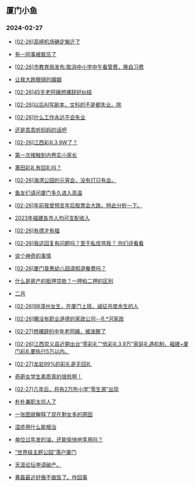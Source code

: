 ## 厦门小鱼 
### 2024-02-27

+ [[02-26]高崎机场确定搬迁了](http://bbs.xmfish.com/read-htm-tid-18151551.html)

+ [有一同事被裁员了](http://bbs.xmfish.com/read-htm-tid-18151501.html)

+ [[02-26]市教育局发布:取消中小学中午看管费，晚自习费](http://bbs.xmfish.com/read-htm-tid-18151533.html)

+ [让我大跌眼镜的婚姻](http://bbs.xmfish.com/read-htm-tid-18151718.html)

+ [[02-26]45岁老阿姨想裸辞好纠结](http://bbs.xmfish.com/read-htm-tid-18151658.html)

+ [[02-26]以后AI写剧本，文科的不是都失业。除](http://bbs.xmfish.com/read-htm-tid-18151529.html)

+ [[02-26]什么工作永远不会失业](http://bbs.xmfish.com/read-htm-tid-18151530.html)

+ [还是乖乖听妈妈的话吧](http://bbs.xmfish.com/read-htm-tid-18151621.html)

+ [[02-26]江西彩礼3.9W了？](http://bbs.xmfish.com/read-htm-tid-18151699.html)

+ [第一次接触到内卷实小家长](http://bbs.xmfish.com/read-htm-tid-18151724.html)

+ [莆田彩礼有回礼吗？](http://bbs.xmfish.com/read-htm-tid-18151739.html)

+ [[02-26]海湾公园的元宵会，没有灯只有会。](http://bbs.xmfish.com/read-htm-tid-18151759.html)

+ [鱼友们请问厦门多久进入高温](http://bbs.xmfish.com/read-htm-tid-18151702.html)

+ [[02-26]年前我曾预言年后股票会大跌。特此分析一下。](http://bbs.xmfish.com/read-htm-tid-18151661.html)

+ [2023年福建各市人均可支配收入](http://bbs.xmfish.com/read-htm-tid-18151740.html)

+ [[02-26]有德才有福](http://bbs.xmfish.com/read-htm-tid-18151695.html)

+ [[02-26]我这回复有问题吗？至于私信骂我？ 你们评看看](http://bbs.xmfish.com/read-htm-tid-18151788.html)

+ [说个神奇的事情](http://bbs.xmfish.com/read-htm-tid-18151761.html)

+ [[02-26]厦门普惠幼儿园请假退餐费吗？](http://bbs.xmfish.com/read-htm-tid-18151794.html)

+ [什么是房产的抵押贷款？一押和二押的区别](http://bbs.xmfish.com/read-htm-tid-18151797.html)

+ [二月](http://bbs.xmfish.com/read-htm-tid-18151855.html)

+ [[02-26]98漳州女生，在厦门上班，诚征共度余生的人](http://bbs.xmfish.com/read-htm-tid-18151782.html)

+ [[02-26]曝没有职业道德的家政公司--孔*河家政](http://bbs.xmfish.com/read-htm-tid-18151907.html)

+ [[02-27]想裸辞的中年老阿姨，被泼醒了](http://bbs.xmfish.com/read-htm-tid-18152210.html)

+ [[02-26]江西崇义县近期出台“零彩礼”“低彩礼3.9万”家庭礼遇机制，福建+厦门彩礼要执行5万以内。](http://bbs.xmfish.com/read-htm-tid-18151885.html)

+ [[02-27]龙岩99%的彩礼是无回礼](http://bbs.xmfish.com/read-htm-tid-18152118.html)

+ [奇葩女学生素质真的很低啊！](http://bbs.xmfish.com/read-htm-tid-18152091.html)

+ [[02-27]几年后，将有2万所小学“零生源”出现](http://bbs.xmfish.com/read-htm-tid-18152249.html)

+ [朴朴兼职太坑人了](http://bbs.xmfish.com/read-htm-tid-18152033.html)

+ [一张图就解释了现在剩女多的原因](http://bbs.xmfish.com/read-htm-tid-18152099.html)

+ [湿疹用什么能根治](http://bbs.xmfish.com/read-htm-tid-18151805.html)

+ [单位过年发的油，还能愉快地享用吗？](http://bbs.xmfish.com/read-htm-tid-18152003.html)

+ [“世界级主题公园”落户厦门](http://bbs.xmfish.com/read-htm-tid-18152025.html)

+ [天涯论坛申请破产。](http://bbs.xmfish.com/read-htm-tid-18152277.html)

+ [黄磊最近好像不做饭了。咋回事](http://bbs.xmfish.com/read-htm-tid-18152122.html)

